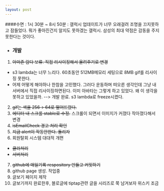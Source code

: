 ```yaml
---
layout: post
---
```

####수면 : 1시 30분 ~ 8시 50분 : 갤럭시 업데이트가 너무 오래걸려 조명을 끄지못하고 잠들었다. 뭐가 좋아진건지 알지도 못하겠는 갤럭시. 삼성의 최대 약점은 감동을 주지 못한다는 것이다.
* ### 개발
1. ~~아마존 람다 보류. 직접 리사이징해서 올려주기로 변경~~
- s3 lambda는 너무 느리다. 60초동안 512MB메모리 세팅으로 8MB gif를 리사이징 못한다.
- 어제 어떻게 해야하나 한참을 고민했다. 그러다 운동하며 떠오른 생각인데 그냥 내 서버에서 직접 리사이징하면된다. 이미 아바타는 그렇게 하고 있었다. 왜 이 생각을 못하고 있었을까.
--> 개발 완료. s3 lambda로 freeze시켰다.
2. ~~gif는 색을 256→ 64로 떨어뜨렸다.~~
3. ~~에디터 내 스크롤 stable로 수정.~~ 스크롤이 되면서 이미지가 커졌다 작아졌다해서 변경
4. ~~isEmailCheck 경고 처리 확인~~
5. ~~지금 alert이 작동안한다. 돌리자~~
6. 회원탈회 시스템 대대적 개편
- ~~클라처리~~
- ~~서버처리~~
7. ~~github에 매일기록 respository 만들고 커밋하기~~
8. github page 생성. 작업중
9. 글보기 페이지 제작
10. 글보기까지 완료한후, 블로글에 tiptap관련 글을 시리즈로 쭉 남겨보자
위스키 조금